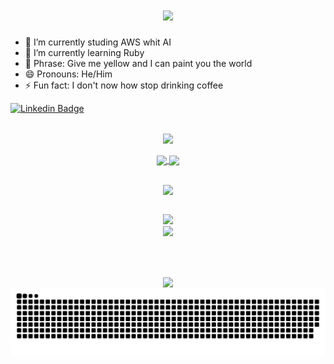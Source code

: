 #

<h1 align="center">
  <a href="https://git.io/typing-svg">
    <img src="https://readme-typing-svg.herokuapp.com/?lines=Hi+There!+👋;+I'm+Othon+Oliveira!;&center=true&size=30&color=f5e1c0">
  </a>
</h1>

- 🔭 I’m currently studing AWS whit AI
- 🌱 I’m currently learning Ruby
- 💬 Phrase: Give me yellow and I can paint you the world
- 😄 Pronouns: He/Him
- ⚡ Fun fact: I don't now how stop drinking coffee

 [![Linkedin Badge](https://img.shields.io/badge/-LinkedIn-blue?style=flat-square&logo=Linkedin&logoColor=white)](https://www.linkedin.com/in/othon-oliveira/)
 
##
 
<div align="center">
  <img align="center" width="150px" src="https://img.shields.io/static/v1?label=&message=⚡ My Stats ⚡&color=f5e1c0&style=for-the-badge"/>
 <br>
 <br>
  <div align="center" style="display: inline_block">
    <a href="https://github.com/othonoliveira">
     <img height="180px" align="center" src="https://real-time-stats-1z8k.vercel.app/api?username=othonoliveira&theme=moltack&show_icons=true&count_private=true&show_icons=true&include_all_commits=true" />
    </a>
    <a href="https://github.com/othonoliveira">
     <img height="180px" align="center" src="https://real-time-stats-1z8k.vercel.app/api/top-langs/?username=othonoliveira&layout=compact&theme=moltack&langs_count=10" />
    </a>
  </div>
</div>

##

<!-- <h2 align="center">🔥 Languages-Frameworks-Tools 🔥</h2> -->
<div align="center">
  <img align="center" width="420px" src="https://img.shields.io/static/v1?label=&message=🔥 Languages - Frameworks - Tools 🔥&color=f5e1c0&style=for-the-badge"/>
  <br>
 <br>
  <p margin="auto" align="center">
    <a href="https://skillicons.dev">
      <img src="https://skillicons.dev/icons?i=bash,git,github,react,nodejs,python,javascript,css,express,styledcomponents,jest,cpp,docker" /><br>
      <img src="https://skillicons.dev/icons?i=bootstrap,mongodb,mysql,django,html,redux,linux,vscode,figma" />
    </a>
  </p>
  <br>
</div>

##

<div align="center">
 <img align="center" width="320px" src="https://img.shields.io/static/v1?label=&message=🐍 Contributions Snake 🐍&color=f5e1c0&style=for-the-badge"/>
 <img src="https://github.com/othonoliveira/othonoliveira/blob/output/github-contribution-grid-snake-dark.svg"/>
</div>

